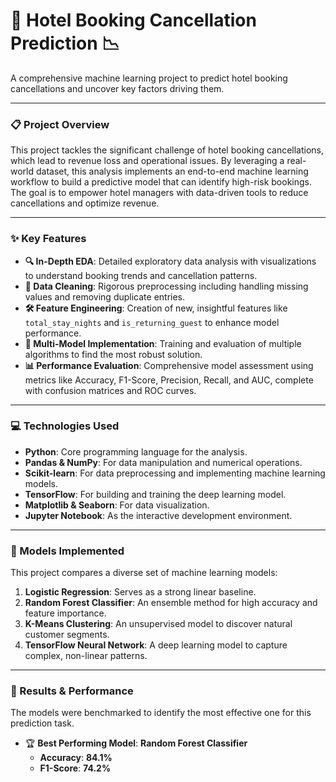 # 🏨 Hotel Booking Cancellation Prediction 📉

A comprehensive machine learning project to predict hotel booking cancellations and uncover key factors driving them.

---

### 📋 Project Overview

This project tackles the significant challenge of hotel booking cancellations, which lead to revenue loss and operational issues. By leveraging a real-world dataset, this analysis implements an end-to-end machine learning workflow to build a predictive model that can identify high-risk bookings. The goal is to empower hotel managers with data-driven tools to reduce cancellations and optimize revenue.

---

### ✨ Key Features

*   **🔍 In-Depth EDA**: Detailed exploratory data analysis with visualizations to understand booking trends and cancellation patterns.
*   **🧼 Data Cleaning**: Rigorous preprocessing including handling missing values and removing duplicate entries.
*   **🛠️ Feature Engineering**: Creation of new, insightful features like `total_stay_nights` and `is_returning_guest` to enhance model performance.
*   **🧠 Multi-Model Implementation**: Training and evaluation of multiple algorithms to find the most robust solution.
*   **📊 Performance Evaluation**: Comprehensive model assessment using metrics like Accuracy, F1-Score, Precision, Recall, and AUC, complete with confusion matrices and ROC curves.

---

### 💻 Technologies Used

*   **Python**: Core programming language for the analysis.
*   **Pandas & NumPy**: For data manipulation and numerical operations.
*   **Scikit-learn**: For data preprocessing and implementing machine learning models.
*   **TensorFlow**: For building and training the deep learning model.
*   **Matplotlib & Seaborn**: For data visualization.
*   **Jupyter Notebook**: As the interactive development environment.

---

### 🤖 Models Implemented

This project compares a diverse set of machine learning models:

1.  **Logistic Regression**: Serves as a strong linear baseline.
2.  **Random Forest Classifier**: An ensemble method for high accuracy and feature importance.
3.  **K-Means Clustering**: An unsupervised model to discover natural customer segments.
4.  **TensorFlow Neural Network**: A deep learning model to capture complex, non-linear patterns.

---

### 🚀 Results & Performance

The models were benchmarked to identify the most effective one for this prediction task.

*   🏆 **Best Performing Model**: **Random Forest Classifier**
    *   **Accuracy**: **84.1%**
    *   **F1-Score**: **74.2%**
